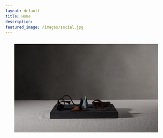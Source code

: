 ```yaml
---
layout: default
title: Home
description:
featured_image: /images/social.jpg
---
```


<div style="margin:  2em">
  <img src="/images/homepage4.jpg">
</div>
